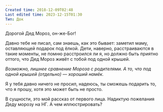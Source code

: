 ```yaml
---
Created time: 2018-12-09T02:48
Last edited time: 2023-12-15T01:30
Тип: Док
---
```

Дорогой Дед Мороз, он-же-Бог!

Давно тебе не писал, сам знаешь, как это бывает: заметил маму, оставляющей подарок под ёлкой. Дети, наверно, расстраиваются в такие моменты, не помню расстроился ли я, но должно быть приятно оттого, что Дед Мороз живёт с тобой под одной крышей.

_Возможно, лишнее сравнение Мороза с родителями. А то, что под одной крышей (отдельно) — хороший намёк._

Я у тебя давно ничего не просил, надеюсь, ты сможешь подарить то, что я прошу, хотя это может быть не просто.

  

В сущности, это мой рассказ от первого лица. Надиктую пожелания Деду морозу на НГ. А чем иллюстрировать?